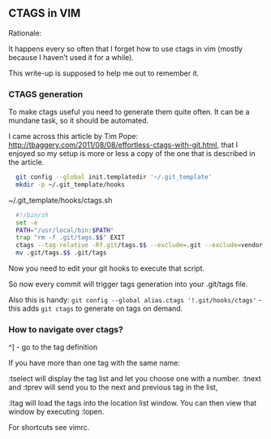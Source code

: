 ## CTAGS in VIM

Rationale: 

It happens every so often that I forget how to use ctags in vim (mostly because I haven't used it for a while).

This write-up is supposed to help me out to remember it.

### CTAGS generation

To make ctags useful you need to generate them quite often.  It can be a mundane task, so it should be automated.

I came across this article by Tim Pope: http://tbaggery.com/2011/08/08/effortless-ctags-with-git.html, that I enjoyed so my setup is more or less a copy of the one that is described in the article.

```sh
  git config --global init.templatedir '~/.git_template'
  mkdir -p ~/.git_template/hooks
```

~/.git_template/hooks/ctags.sh
```sh
  #!/bin/sh
  set -e
  PATH="/usr/local/bin:$PATH"
  trap "rm -f .git/tags.$$" EXIT
  ctags --tag-relative -Rf.git/tags.$$ --exclude=.git --exclude=vendor --languages=-javascript,sql
  mv .git/tags.$$ .git/tags
```

Now you need to edit your git hooks to execute that script.

So now every commit will trigger tags generation into your .git/tags file.


Also this is handy: `git config --global alias.ctags '!.git/hooks/ctags'` - this adds `git ctags` to generate on tags on demand.

### How to navigate over ctags?

  ^] - go to the tag definition

If you have more than one tag with the same name:

  :tselect will display the tag list and let you choose one with a number.
  :tnext and :tprev will send you to the next and previous tag in the list,

  :ltag will load the tags into the location list window. You can then view that window by executing :lopen.

For shortcuts see vimrc.
